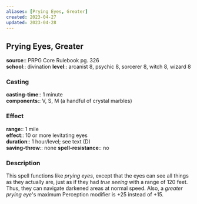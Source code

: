 ```yaml
---
aliases: [Prying Eyes, Greater]
created: 2023-04-27
updated: 2023-04-28
---
```


## Prying Eyes, Greater

**source**:: PRPG Core Rulebook pg. 326  
**school**:: divination
**level**:: arcanist 8, psychic 8, sorcerer 8, witch 8, wizard 8

### Casting

**casting-time**:: 1 minute  
**components**:: V, S, M (a handful of crystal marbles)

### Effect

**range**:: 1 mile  
**effect**:: 10 or more levitating eyes  
**duration**:: 1 hour/level; see text (D)  
**saving-throw**:: none
**spell-resistance**:: no

### Description

This spell functions like *prying eyes*, except that the eyes can see all things as they actually are, just as if they had *true seeing* with a range of 120 feet. Thus, they can navigate darkened areas at normal speed. Also, a *greater prying eye*'s maximum Perception modifier is +25 instead of +15.
